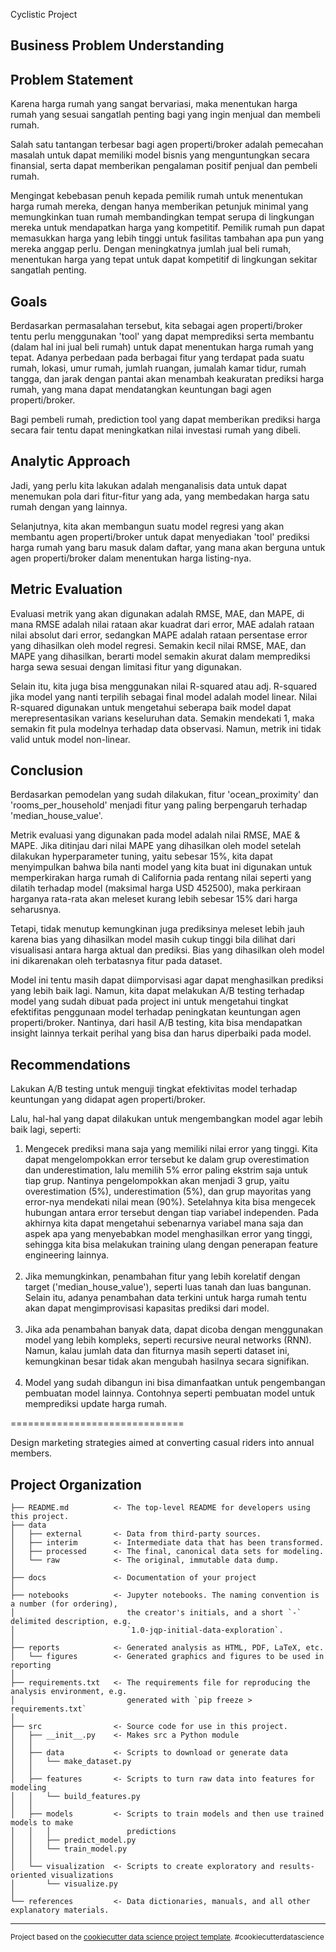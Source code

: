 Cyclistic Project

Business Problem Understanding
------------
Problem Statement
------------
Karena harga rumah yang sangat bervariasi, maka menentukan harga rumah yang sesuai sangatlah penting bagi yang ingin menjual dan membeli rumah.

Salah satu tantangan terbesar bagi agen properti/broker adalah pemecahan masalah untuk dapat memiliki model bisnis yang menguntungkan secara finansial, serta dapat memberikan pengalaman positif penjual dan pembeli rumah.

Mengingat kebebasan penuh kepada pemilik rumah untuk menentukan harga rumah mereka, dengan hanya memberikan petunjuk minimal yang memungkinkan tuan rumah membandingkan tempat serupa di lingkungan mereka untuk mendapatkan harga yang kompetitif. Pemilik rumah pun dapat memasukkan harga yang lebih tinggi untuk fasilitas tambahan apa pun yang mereka anggap perlu. Dengan meningkatnya jumlah jual beli rumah, menentukan harga yang tepat untuk dapat kompetitif di lingkungan sekitar sangatlah penting.

Goals
------------
Berdasarkan permasalahan tersebut, kita sebagai agen properti/broker tentu perlu menggunakan 'tool' yang dapat memprediksi serta membantu (dalam hal ini jual beli rumah) untuk dapat menentukan harga rumah yang tepat. Adanya perbedaan pada berbagai fitur yang terdapat pada suatu rumah, lokasi, umur rumah, jumlah ruangan, jumalah kamar tidur, rumah tangga, dan jarak dengan pantai akan menambah keakuratan prediksi harga rumah, yang mana dapat mendatangkan keuntungan bagi agen properti/broker.

Bagi pembeli rumah, prediction tool yang dapat memberikan prediksi harga secara fair tentu dapat meningkatkan nilai investasi rumah yang dibeli.

Analytic Approach
------------
Jadi, yang perlu kita lakukan adalah menganalisis data untuk dapat menemukan pola dari fitur-fitur yang ada, yang membedakan harga satu rumah dengan yang lainnya. 

Selanjutnya, kita akan membangun suatu model regresi yang akan membantu agen properti/broker untuk dapat menyediakan 'tool' prediksi harga rumah yang baru masuk dalam daftar, yang mana akan berguna untuk agen properti/broker dalam menentukan harga listing-nya.

Metric Evaluation
------------
Evaluasi metrik yang akan digunakan adalah RMSE, MAE, dan MAPE, di mana RMSE adalah nilai rataan akar kuadrat dari error, MAE adalah rataan nilai absolut dari error, sedangkan MAPE adalah rataan persentase error yang dihasilkan oleh model regresi. Semakin kecil nilai RMSE, MAE, dan MAPE yang dihasilkan, berarti model semakin akurat dalam memprediksi harga sewa sesuai dengan limitasi fitur yang digunakan. 

Selain itu, kita juga bisa menggunakan nilai R-squared atau adj. R-squared jika model yang nanti terpilih sebagai final model adalah model linear. Nilai R-squared digunakan untuk mengetahui seberapa baik model dapat merepresentasikan varians keseluruhan data. Semakin mendekati 1, maka semakin fit pula modelnya terhadap data observasi. Namun, metrik ini tidak valid untuk model non-linear.

Conclusion
------------
Berdasarkan pemodelan yang sudah dilakukan, fitur 'ocean_proximity' dan 'rooms_per_household' menjadi fitur yang paling berpengaruh terhadap 'median_house_value'.

 Metrik evaluasi yang digunakan pada model adalah nilai RMSE, MAE & MAPE. Jika ditinjau dari nilai MAPE yang dihasilkan oleh model setelah dilakukan hyperparameter tuning, yaitu sebesar 15%, kita dapat menyimpulkan bahwa bila nanti model yang kita buat ini digunakan untuk memperkirakan harga rumah di California pada rentang nilai seperti yang dilatih terhadap model (maksimal harga USD 452500), maka perkiraan harganya rata-rata akan meleset kurang lebih sebesar 15% dari harga seharusnya. 
 
 Tetapi, tidak menutup kemungkinan juga prediksinya meleset lebih jauh karena bias yang dihasilkan model masih cukup tinggi bila dilihat dari visualisasi antara harga aktual dan prediksi. Bias yang dihasilkan oleh model ini dikarenakan oleh terbatasnya fitur pada dataset.

 Model ini tentu masih dapat diimporvisasi agar dapat menghasilkan prediksi yang lebih baik lagi. Namun, kita dapat melakukan A/B testing terhadap model yang sudah dibuat pada project ini untuk mengetahui tingkat efektifitas penggunaan model terhadap peningkatan keuntungan agen properti/broker. Nantinya, dari hasil A/B testing, kita bisa mendapatkan insight lainnya terkait perihal yang bisa dan harus diperbaiki pada model.

Recommendations
------------
Lakukan A/B testing untuk menguji tingkat efektivitas model terhadap keuntungan yang didapat agen properti/broker.

Lalu, hal-hal yang dapat dilakukan untuk mengembangkan model agar lebih baik lagi, seperti:

1. Mengecek prediksi mana saja yang memiliki nilai error yang tinggi. Kita dapat mengelompokkan error tersebut ke dalam grup overestimation dan underestimation, lalu memilih 5% error paling ekstrim saja untuk tiap grup. Nantinya pengelompokkan akan menjadi 3 grup, yaitu overestimation (5%), underestimation (5%), dan grup mayoritas yang error-nya mendekati nilai mean (90%). Setelahnya kita bisa mengecek hubungan antara error tersebut dengan tiap variabel independen. Pada akhirnya kita dapat mengetahui sebenarnya variabel mana saja dan aspek apa yang menyebabkan model menghasilkan error yang tinggi, sehingga kita bisa melakukan training ulang dengan penerapan feature engineering lainnya.
<br><br>   
1. Jika memungkinkan, penambahan fitur yang lebih korelatif dengan target ('median_house_value'), seperti luas tanah dan luas bangunan. Selain itu, adanya penambahan data terkini untuk harga rumah tentu akan dapat mengimprovisasi kapasitas prediksi dari model.
<br><br>   
3. Jika ada penambahan banyak data, dapat dicoba dengan menggunakan model yang lebih kompleks, seperti recursive neural networks (RNN). Namun, kalau jumlah data dan fiturnya masih seperti dataset ini, kemungkinan besar tidak akan mengubah hasilnya secara signifikan.
<br><br>   
4. Model yang sudah dibangun ini bisa dimanfaatkan untuk pengembangan pembuatan model lainnya. Contohnya seperti pembuatan model untuk memprediksi update harga rumah.


==============================

Design marketing strategies aimed at converting casual riders into annual members.

Project Organization
------------

    ├── README.md          <- The top-level README for developers using this project.
    ├── data
    │   ├── external       <- Data from third-party sources.
    │   ├── interim        <- Intermediate data that has been transformed.
    │   ├── processed      <- The final, canonical data sets for modeling.
    │   └── raw            <- The original, immutable data dump.
    │
    ├── docs               <- Documentation of your project
    │
    ├── notebooks          <- Jupyter notebooks. The naming convention is a number (for ordering),
    │                         the creator's initials, and a short `-` delimited description, e.g.
    │                         `1.0-jqp-initial-data-exploration`.
    │
    ├── reports            <- Generated analysis as HTML, PDF, LaTeX, etc.
    │   └── figures        <- Generated graphics and figures to be used in reporting
    │
    ├── requirements.txt   <- The requirements file for reproducing the analysis environment, e.g.
    │                         generated with `pip freeze > requirements.txt`
    │
    ├── src                <- Source code for use in this project.
    │   ├── __init__.py    <- Makes src a Python module
    │   │
    │   ├── data           <- Scripts to download or generate data
    │   │   └── make_dataset.py
    │   │
    │   ├── features       <- Scripts to turn raw data into features for modeling
    │   │   └── build_features.py
    │   │
    │   ├── models         <- Scripts to train models and then use trained models to make
    │   │   │                 predictions
    │   │   ├── predict_model.py
    │   │   └── train_model.py
    │   │
    │   └── visualization  <- Scripts to create exploratory and results-oriented visualizations
    │       └── visualize.py
    │
    └── references         <- Data dictionaries, manuals, and all other explanatory materials.


--------

<p><small>Project based on the <a target="_blank" href="https://drivendata.github.io/cookiecutter-data-science/">cookiecutter data science project template</a>. #cookiecutterdatascience</small></p>
